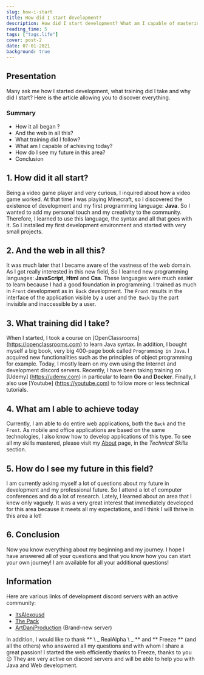 ```yaml
---
slug: how-i-start
title: How did I start development?
description: How did I start development? What am I capable of mastering? What will my future be?
reading_time: 5
tags: ["tags.life"]
cover: post-2
date: 07-01-2021
background: true
---
```

## Presentation
Many ask me how I started development, what training did I take and why did I start?
Here is the article allowing you to discover everything.

### Summary
- How it all began ?
- And the web in all this?
- What training did I follow?
- What am I capable of achieving today?
- How do I see my future in this area?
- Conclusion

## 1. How did it all start?
Being a video game player and very curious, I inquired about how a video game worked.
At that time I was playing Minecraft, so I discovered the existence of development and my first programming language: **Java**.
So I wanted to add my personal touch and my creativity to the community. Therefore, I learned to use this language, the syntax and all that goes with it.
So I installed my first development environment and started with very small projects.

## 2. And the web in all this?
It was much later that I became aware of the vastness of the web domain. As I got really interested in this new field,
So I learned new programming languages: **JavaScript**, **Html** and **Css**.
These languages were much easier to learn because I had a good foundation in programming. I trained as much in `Front` development as in` Back` development.
The `Front` results in the interface of the application visible by a user and the` Back` by the part invisible and inaccessible by a user.

## 3. What training did I take?
When I started, I took a course on [OpenClassrooms] (https://openclassrooms.com) to learn Java syntax.
In addition, I bought myself a big book, very big 400-page book called `Programming in Java`. I acquired new functionalities such as the principles of object programming for example.
Today, I mostly learn on my own using the Internet and development discord servers.
Recently, I have been taking training on [Udemy] (https://udemy.com) in particular to learn **Go** and **Docker**.
Finally, I also use [Youtube] (https://youtube.com) to follow more or less technical tutorials.

## 4. What am I able to achieve today
Currently, I am able to do entire web applications, both the `Back` and the` Front`. As mobile and office applications are based on the same technologies,
I also know how to develop applications of this type. To see all my skills mastered, please visit my [About](/about) page, in the _Technical Skills_ section.

## 5. How do I see my future in this field?
I am currently asking myself a lot of questions about my future in development and my professional future. So I attend a lot of computer conferences and do a lot of research.
Lately, I learned about an area that I knew only vaguely. It was a very great interest that immediately developed for this area because it meets all my expectations, 
and I think I will thrive in this area a lot!

## 6. Conclusion
Now you know everything about my beginning and my journey. I hope I have answered all of your questions and that you know how you can start your own journey!
I am available for all your additional questions!

## Information
Here are various links of development discord servers with an active community:
- [ItsAlexousd](https://discord.gg/HE4UeBGvGA)
- [The Pack](https://discord.gg/TzJJ4KVGDd)
- [ArtDanjProduction](https://discord.gg/rEzmnWSp3V) (Brand-new server)

In addition, I would like to thank ** \ _ RealAlpha \ _ ** and ** Freeze ** (and all the others) who answered all my questions and with whom I share a great passion!
I started the web efficiently thanks to Freeze, thanks to you 😉
They are very active on discord servers and will be able to help you with Java and Web development.

